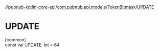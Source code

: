 //[pubnub-kotlin-core-api](../../../index.md)/[com.pubnub.api.models](../index.md)/[TokenBitmask](index.md)/[UPDATE](-u-p-d-a-t-e.md)

# UPDATE

[common]\
const val [UPDATE](-u-p-d-a-t-e.md): [Int](https://kotlinlang.org/api/latest/jvm/stdlib/kotlin-stdlib/kotlin/-int/index.html) = 64
